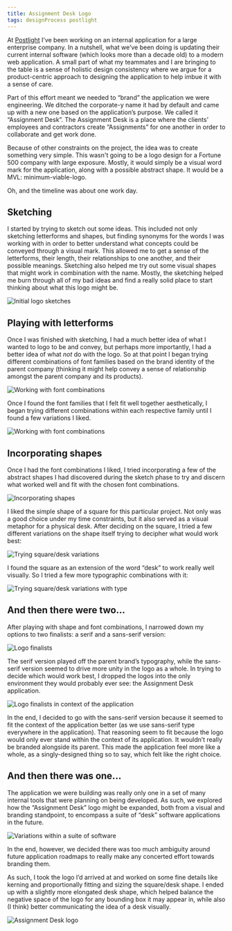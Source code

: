 ```yaml
---
title: Assignment Desk Logo
tags: designProcess postlight
---
```


At [Postlight](http://www.postlight.com) I’ve been working on an internal application for a large enterprise company. In a nutshell, what we’ve been doing is updating their current internal software (which looks more than a decade old) to a modern web application. A small part of what my teammates and I are bringing to the table is a sense of holistic design consistency where we argue for a product-centric approach to designing the application to help imbue it with a sense of care.

Part of this effort meant we needed to “brand” the application we were engineering. We ditched the corporate-y name it had by default and came up with a new one based on the application’s purpose. We called it “Assignment Desk”. The Assignment Desk is a place where the clients’ employees and contractors create “Assignments” for one another in order to collaborate and get work done.

Because of other constraints on the project, the idea was to create something very simple. This wasn't going to be a logo design for a Fortune 500 company with large exposure. Mostly, it would simply be a visual word mark for the application, along with a possible abstract shape. It would be a MVL: minimum-viable-logo.

Oh, and the timeline was about one work day.

## Sketching

I started by trying to sketch out some ideas. This included not only sketching letterforms and shapes, but finding synonyms for the words I was working with in order to better understand what concepts could be conveyed through a visual mark. This allowed me to get a sense of the letterforms, their length, their relationships to one another, and their possible meanings. Sketching also helped me try out some visual shapes that might work in combination with the name. Mostly, the sketching helped me burn through all of my bad ideas and find a really solid place to start thinking about what this logo might be.

![Initial logo sketches](https://cdn.jim-nielsen.com/blog/2015/assignment-desk-sketches.jpg)

## Playing with letterforms

Once I was finished with sketching, I had a much better idea of what I wanted to logo to be and convey, but perhaps more importantly, I had a better idea of what *not* do with the logo. So at that point I began trying different combinations of font families based on the brand identity of the parent company (thinking it might help convey a sense of relationship amongst the parent company and its products).

![Working with font combinations](https://cdn.jim-nielsen.com/blog/2015/assignment-desk-font-combinations.gif)

Once I found the font families that I felt fit well together aesthetically, I began trying different combinations within each respective family until I found a few variations I liked.

![Working with font combinations](https://cdn.jim-nielsen.com/blog/2015/assignment-desk-inner-font-family-combinations.png)

## Incorporating shapes

Once I had the font combinations I liked, I tried incorporating a few of the abstract shapes I had discovered during the sketch phase to try and discern what worked well and fit with the chosen font combinations.

![Incorporating shapes](https://cdn.jim-nielsen.com/blog/2015/assignment-desk-incorporating-shapes.png)

I liked the simple shape of a square for this particular project. Not only was a good choice under my time constraints, but it also served as a visual metaphor for a physical desk. After deciding on the square, I tried a few different variations on the shape itself trying to decipher what would work best:

![Trying square/desk variations](https://cdn.jim-nielsen.com/blog/2015/assignment-desk-shape-variations.png)

I found the square as an extension of the word “desk” to work really well visually. So I tried a few more typographic combinations with it:

![Trying square/desk variations with type](https://cdn.jim-nielsen.com/blog/2015/assignment-desk-square-font-combos.png)

## And then there were two...

After playing with shape and font combinations, I narrowed down my options to two finalists: a serif and a sans-serif version:

![Logo finalists](https://cdn.jim-nielsen.com/blog/2015/assignment-desk-finalists.png)

The serif version played off the parent brand’s typography, while the sans-serif version seemed to drive more unity in the logo as a whole. In trying to decide which would work best, I dropped the logos into the only environment they would probably ever see: the Assignment Desk application.

![Logo finalists in context of the application](https://cdn.jim-nielsen.com/blog/2015/assignment-desk-finalists-in-context.gif)

In the end, I decided to go with the sans-serif version because it seemed to fit the context of the application better (as we use sans-serif type everywhere in the application). That reasoning seem to fit because the logo would only ever stand within the context of its application. It wouldn’t really be branded alongside its parent. This made the application feel more like a whole, as a singly-designed thing so to say, which felt like the right choice.

## And then there was one...

The application we were building was really only one in a set of many internal tools that were planning on being developed. As such, we explored how the “Assignment Desk” logo might be expanded, both from a visual and branding standpoint, to encompass a suite of “desk” software applications in the future.

![Variations within a suite of software](https://cdn.jim-nielsen.com/blog/2015/assignment-desk-software-suite-variations.png)

In the end, however, we decided there was too much ambiguity around future application roadmaps to really make any concerted effort towards branding them.

As such, I took the logo I’d arrived at and worked on some fine details like kerning and proportionally fitting and sizing the square/desk shape. I ended up with a slightly more elongated desk shape, which helped balance the negative space of the logo for any bounding box it may appear in, while also (I think) better communicating the idea of a desk visually.

![Assignment Desk logo](https://cdn.jim-nielsen.com/blog/2015/assignment-desk-final.png)
